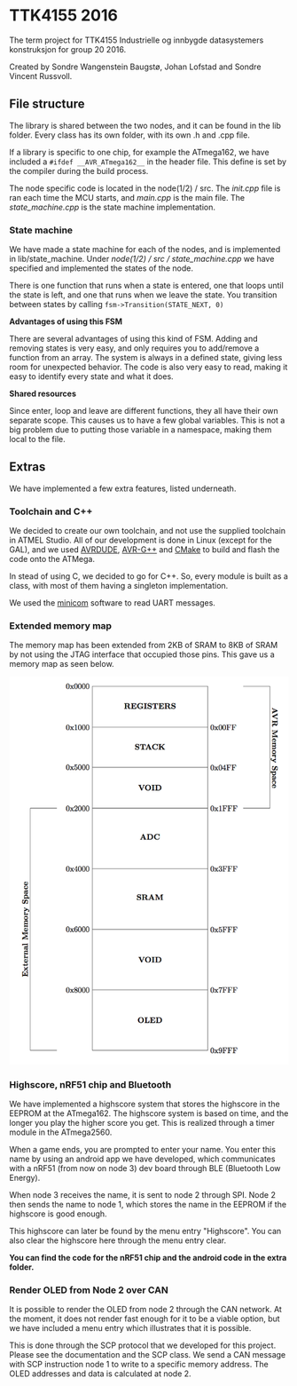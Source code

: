 # TTK4155 2016

The term project for TTK4155 Industrielle og innbygde datasystemers konstruksjon for group 20 2016.

Created by Sondre Wangenstein Baugstø, Johan Lofstad and Sondre Vincent Russvoll.

## File structure

The library is shared between the two nodes, and it can be found in the lib folder. Every class has its own folder, with its own .h and .cpp file.

If a library is specific to one chip, for example the ATmega162, we have included a `#ifdef __AVR_ATmega162__` in the header file. This define is set by the compiler during the build process.

The node specific code is located in the node(1/2) / src. The *init.cpp* file is ran each time the MCU starts, and *main.cpp* is the main file. The *state_machine.cpp* is the state machine implementation.

### State machine

We have made a state machine for each of the nodes, and is implemented in lib/state_machine. Under *node(1/2) / src / state_machine.cpp* we have specified and implemented the states of the node.

There is one function that runs when a state is entered, one that loops until the state is left, and one that runs when we leave the state. You transition between states by calling
 `fsm->Transition(STATE_NEXT, 0)`

**Advantages of using this FSM**

There are several advantages of using this kind of FSM. Adding and removing states is very easy, and only requires you to add/remove a function from an array. The system is always in a defined state, giving less room for unexpected behavior. The code is also very easy to read, making it easy to identify every state and what it does.

**Shared resources**

Since enter, loop and leave are different functions, they all have their own separate scope. This causes us to have a few global variables. This is not a big problem due to putting those variable in a namespace, making them local to the file.
## Extras

We have implemented a few extra features, listed underneath.

### Toolchain and C++

We decided to create our own toolchain, and not use the supplied toolchain in ATMEL Studio. All of our development is done in Linux (except for the GAL), and we used [AVRDUDE](http://www.nongnu.org/avrdude/), [AVR-G++](http://www.nongnu.org/avr-libc/) and [CMake](https://cmake.org/) to build and flash the code onto the ATMega.

In stead of using C, we decided to go for C++. So, every module is built as a class, with most of them having a singleton implementation.

We used the [minicom](https://help.ubuntu.com/community/Minicom) software to read UART messages.

### Extended memory map

The memory map has been extended from 2KB of SRAM to 8KB of SRAM by not using the JTAG interface that occupied those pins. This gave us a memory map as seen below.

![Memory map](./docs/images/memory_map.png)


### Highscore, nRF51 chip and Bluetooth

We have implemented a highscore system that stores the highscore in the EEPROM at the ATmega162. The highscore system is based on time, and the longer you play the higher score you get. This is realized through a timer module in the ATmega2560.

When a game ends, you are prompted to enter your name. You enter this name by using an android app we have developed, which communicates with a nRF51 (from now on node 3) dev board through BLE (Bluetooth Low Energy).

When node 3 receives the name, it is sent to node 2 through SPI. Node 2 then sends the name to node 1, which stores the name in the EEPROM if the highscore is good enough.

This highscore can later be found by the menu entry "Highscore". You can also clear the highscore here through the menu entry clear.

**You can find the code for the nRF51 chip and the android code in the extra folder.**

### Render OLED from Node 2 over CAN

It is possible to render the OLED from node 2 through the CAN network. At the moment, it does not render fast enough for it to be a viable option, but we have included a menu entry which illustrates that it is possible.

This is done through the SCP protocol that we developed for this project. Please see the documentation and the SCP class. We send a CAN message with SCP instruction node 1 to write to a specific memory address. The OLED addresses and data is calculated at node 2.
